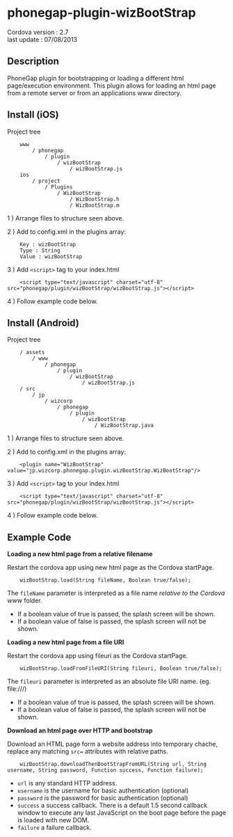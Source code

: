 


# phonegap-plugin-wizBootStrap 

Cordova version : 2.7<br />
last update : 07/08/2013<br />

## Description

PhoneGap plugin for bootstrapping or loading a different html page/execution
environment.  This plugin allows for loading an html page from a remote server
or from an applications www directory.

## Install (iOS)

Project tree

		www
			/ phonegap
				/ plugin
					/ wizBootStrap
						/ wizBootStrap.js	
		ios
			/ project
				/ Plugins
					/ WizBootStrap
						/ WizBootStrap.h
						/ WizBootStrap.m



1 ) Arrange files to structure seen above.

2 ) Add to config.xml in the plugins array:

		Key : wizBootStrap
		Type : String
		Value : wizBootStrap

3 ) Add ```<script>``` tag to your index.html

 		<script type="text/javascript" charset="utf-8" src="phonegap/plugin/wizBootStrap/wizBootStrap.js"></script>

4 ) Follow example code below.

## Install (Android)

Project tree

		/ assets
			/ www
				/ phonegap
					/ plugin
						/ wizBootStrap
							/ wizBootStrap.js	
		/ src
			/ jp 
				/ wizcorp 
					/ phonegap 
						/ plugin
							/ wizBootStrap
								/ WizBootStrap.java

1 ) Arrange files to structure seen above.

2 ) Add to config.xml in the plugins array:

		<plugin name="WizBootStrap" value="jp.wizcorp.phonegap.plugin.wizBootStrap.WizBootStrap"/>

3 ) Add ```<script>``` tag to your index.html

 		<script type="text/javascript" charset="utf-8" src="phonegap/plugin/wizBootStrap/wizBootStrap.js"></script>

4 ) Follow example code below.

## Example Code

**Loading a new html page from a relative filename**

Restart the cordova app using new html page as the Cordova startPage.
		
		wizBootStrap.load(String fileName, Boolean true/false);

The ```fileName``` parameter is interpreted as a file name *relative to the Cordova www* folder.

- If a boolean value of true is passed, the splash screen will be shown.
- If a boolean value of false is passed, the splash screen will not be shown.

**Loading a new html page from a file URI**

Restart the cordova app using fileuri as the Cordova startPage.

		wizBootStrap.loadFromFileURI(String fileuri, Boolean true/false);

The ```fileuri``` parameter is interpreted as an absolute file URI name. (eg. file:///)

- If a boolean value of true is passed, the splash screen will be shown.
- If a boolean value of false is passed, the splash screen will not be shown.

**Download an html page over HTTP and bootstrap**

Download an HTML page form a website address into temporary chache, replace any matching ```src=``` attributes with relative paths.

		wizBootStrap.downloadThenBootStrapFromURL(String url, String username, String password, Function success, Function failure);
		
- ```url``` is any standard HTTP address.
- ```username``` is the username for basic authentication (optional)
- ```password``` is the password for basic authentication (optional)
- ```success``` a success callback. There is a default 1.5 second callback window to execute any last JavaScript on the boot page before the page is loaded with new DOM.
- ```failure``` a failure callback.

